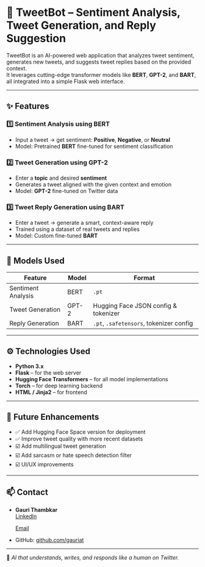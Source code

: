 # 🤖 TweetBot – Sentiment Analysis, Tweet Generation, and Reply Suggestion

TweetBot is an AI-powered web application that analyzes tweet sentiment, generates new tweets, and suggests tweet replies based on the provided context.  
It leverages cutting-edge transformer models like **BERT**, **GPT-2**, and **BART**, all integrated into a simple Flask web interface.

---

## ✨ Features

### 1️⃣ Sentiment Analysis using BERT
- Input a tweet → get sentiment: **Positive**, **Negative**, or **Neutral**
- Model: Pretrained **BERT** fine-tuned for sentiment classification

### 2️⃣ Tweet Generation using GPT-2
- Enter a **topic** and desired **sentiment**
- Generates a tweet aligned with the given context and emotion
- Model: **GPT-2** fine-tuned on Twitter data

### 3️⃣ Tweet Reply Generation using BART
- Enter a tweet → generate a smart, context-aware reply
- Trained using a dataset of real tweets and replies
- Model: Custom fine-tuned **BART**

---

## 🧠 Models Used

| Feature               | Model    | Format           |
|-----------------------|----------|------------------|
| Sentiment Analysis    | BERT     | `.pt`            |
| Tweet Generation      | GPT-2    | Hugging Face JSON config & tokenizer |
| Reply Generation      | BART     | `.pt`, `.safetensors`, tokenizer config |


---



## ⚙️ Technologies Used

- **Python 3.x**
- **Flask** – for the web server
- **Hugging Face Transformers** – for all model implementations
- **Torch** – for deep learning backend
- **HTML / Jinja2** – for frontend

---

## 🚧 Future Enhancements

- ✅ Add Hugging Face Space version for deployment  
- ✅ Improve tweet quality with more recent datasets  
- ☑️ Add multilingual tweet generation  
- ☑️ Add sarcasm or hate speech detection filter  
- ☑️ UI/UX improvements

---

## 📫 Contact

- **Gauri Thambkar**  
  [LinkedIn]((https://www.linkedin.com/in/gauri-thambkar-6b616126a/))
  
  [Email](mailto:gaurithambkar@gmail.com)  
- GitHub: [github.com/gauriat]((https://github.com/gauriat))

---

🚀 *AI that understands, writes, and responds like a human on Twitter.*
